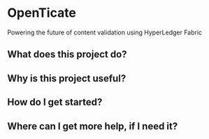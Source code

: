 # OpenTicate
Powering the future of content validation using HyperLedger Fabric

## What does this project do?
## Why is this project useful?
## How do I get started?
## Where can I get more help, if I need it?
